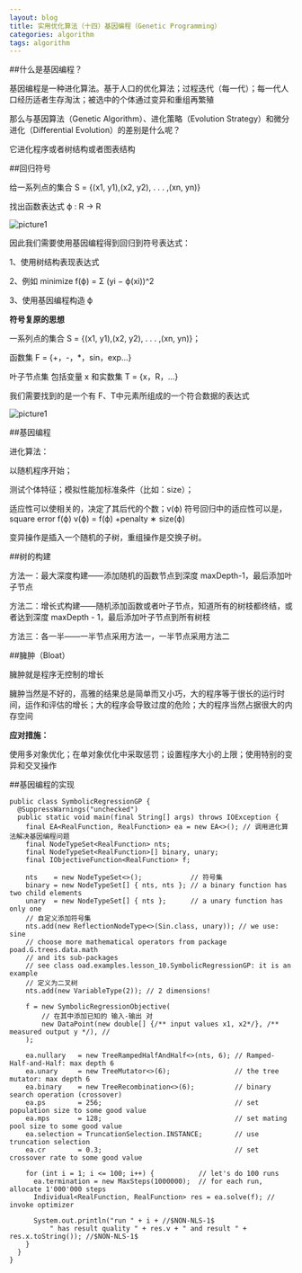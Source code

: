```yaml
---
layout: blog
title: 实用优化算法（十四）基因编程（Genetic Programming）
categories: algorithm
tags: algorithm
---
```

##什么是基因编程？

基因编程是一种进化算法。基于人口的优化算法；过程迭代（每一代）；每一代人口经历适者生存淘汰；被选中的个体通过变异和重组再繁殖

那么与基因算法（Genetic Algorithm）、进化策略（Evolution Strategy）和微分进化（Differential Evolution）的差别是什么呢？

它进化程序或者树结构或者图表结构

##回归符号

给一系列点的集合 S = {(x1, y1),(x2, y2), . . . ,(xn, yn)}

找出函数表达式 ϕ : R → R

![picture1]({{site.blogimgurl}}/2014-12-24-01.png "function")

因此我们需要使用基因编程得到回归到符号表达式：

1、使用树结构表现表达式

2、例如 minimize f(ϕ) = Σ (yi − ϕ(xi))^2

3、使用基因编程构造 ϕ

**符号复原的思想**

一系列点的集合 S = {(x1, y1),(x2, y2), . . . ,(xn, yn)}；

函数集 F = {+，-，*，sin，exp...}

叶子节点集 包括变量 x 和实数集 T = {x，R，...}

我们需要找到的是一个有 F、T中元素所组成的一个符合数据的表达式

![picture1]({{site.blogimgurl}}/2014-12-24-02.png "funcTree")

##基因编程

进化算法：

以随机程序开始；

测试个体特征；模拟性能加标准条件（比如：size）；

适应性可以使相关的，决定了其后代的个数；v(ϕ) 符号回归中的适应性可以是，square error f(ϕ)
v(ϕ) = f(ϕ) +penalty ∗ size(ϕ)

变异操作是插入一个随机的子树，重组操作是交换子树。

##树的构建

方法一：最大深度构建——添加随机的函数节点到深度 maxDepth-1，最后添加叶子节点

方法二：增长式构建——随机添加函数或者叶子节点，知道所有的树枝都终结，或者达到深度 maxDepth - 1，最后添加叶子节点到所有树枝

方法三：各一半——一半节点采用方法一，一半节点采用方法二

##臃肿（Bloat）

臃肿就是程序无控制的增长

臃肿当然是不好的，高雅的结果总是简单而又小巧，大的程序等于很长的运行时间，运作和评估的增长；大的程序会导致过度的危险；大的程序当然占据很大的内存空间

**应对措施：**

使用多对象优化；在单对象优化中采取惩罚；设置程序大小的上限；使用特别的变异和交叉操作

##基因编程的实现

	public class SymbolicRegressionGP {
	  @SuppressWarnings("unchecked")
	  public static void main(final String[] args) throws IOException {
	    final EA<RealFunction, RealFunction> ea = new EA<>(); // 调用进化算法解决基因编程问题
	    final NodeTypeSet<RealFunction> nts;
	    final NodeTypeSet<RealFunction>[] binary, unary;
	    final IObjectiveFunction<RealFunction> f;

	    nts    = new NodeTypeSet<>();			 // 符号集
	    binary = new NodeTypeSet[] { nts, nts }; // a binary function has two child elements
	    unary  = new NodeTypeSet[] { nts }; 	 // a unary function has only one
	    // 自定义添加符号集
	    nts.add(new ReflectionNodeType<>(Sin.class, unary)); // we use: sine
	    // choose more mathematical operators from package poad.G.trees.data.math
	    // and its sub-packages
	    // see class oad.examples.lesson_10.SymbolicRegressionGP: it is an example
	    // 定义为二叉树
	    nts.add(new VariableType(2)); // 2 dimensions!

	    f = new SymbolicRegressionObjective(
	    	// 在其中添加已知的 输入-输出 对
	        new DataPoint(new double[] {/** input values x1, x2*/}, /** measured output y */), //
	    );    

	    ea.nullary   = new TreeRampedHalfAndHalf<>(nts, 6); // Ramped-Half-and-Half: max depth 6
	    ea.unary     = new TreeMutator<>(6);                // the tree mutator: max depth 6
	    ea.binary    = new TreeRecombination<>(6);          // binary search operation (crossover)
	    ea.ps        = 256;                                 // set population size to some good value
	    ea.mps       = 128;                                 // set mating pool size to some good value
	    ea.selection = TruncationSelection.INSTANCE;        // use truncation selection
	    ea.cr        = 0.3;                                 // set crossover rate to some good value

	    for (int i = 1; i <= 100; i++) {           // let's do 100 runs
	      ea.termination = new MaxSteps(1000000);  // for each run, allocate 1'000'000 steps
	      Individual<RealFunction, RealFunction> res = ea.solve(f); // invoke optimizer

	      System.out.println("run " + i + //$NON-NLS-1$
	          " has result quality " + res.v + " and result " + res.x.toString()); //$NON-NLS-1$
	    }
	  }
	}
